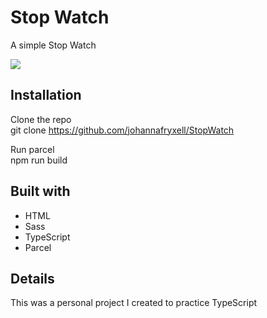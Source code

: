 # Stop Watch
A simple Stop Watch

![](stopwatchpic.jpeg)

## Installation
Clone the repo\
git clone https://github.com/johannafryxell/StopWatch

Run parcel\
npm run build

## Built with
- HTML
- Sass
- TypeScript
- Parcel

## Details
This was a personal project I created to practice TypeScript
